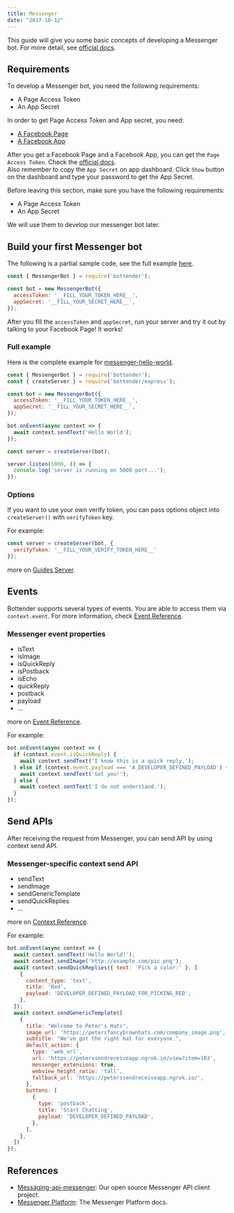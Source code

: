 ```yaml
---
title: Messenger
date: "2017-10-12"
---
```


This guide will give you some basic concepts of developing a Messenger bot. For more detail, see [official docs](https://developers.facebook.com/docs/messenger-platform).

## Requirements

To develop a Messenger bot, you need the following requirements:
- A Page Access Token
- An App Secret

In order to get Page Access Token and App secret, you need:
- [A Facebook Page](https://www.facebook.com/pages/create/)
- [A Facebook App](https://developers.facebook.com/)

After you get a Facebook Page and a Facebook App, you can get the `Page Access Token`. Check the [official docs](https://developers.facebook.com/docs/messenger-platform/getting-started/app-setup).  
Also remember to copy the `App Secret` on app dashboard. Click `Show` button on the dashboard and type your password to get the App Secret.

Before leaving this section, make sure you have the following requirements:
- A Page Access Token
- An App Secret

We will use them to develop our messenger bot later.

## Build your first Messenger bot

The following is a partial sample code, see the full example [here](https://github.com/Yoctol/bottender/tree/master/examples/messenger-hello-world).

```js
const { MessengerBot } = require('bottender');

const bot = new MessengerBot({
  accessToken: '__FILL_YOUR_TOKEN_HERE__',
  appSecret: '__FILL_YOUR_SECRET_HERE__',
});
```

After you fill the `accessToken` and `appSecret`, run your server and try it out by talking to your Facebook Page! It works!

### Full example

Here is the complete example for [messenger-hello-world](https://github.com/Yoctol/bottender/tree/master/examples/messenger-hello-world).

```js
const { MessengerBot } = require('bottender');
const { createServer } = require('bottender/express');

const bot = new MessengerBot({
  accessToken: '__FILL_YOUR_TOKEN_HERE__',
  appSecret: '__FILL_YOUR_SECRET_HERE__',
});

bot.onEvent(async context => {
  await context.sendText('Hello World');
});

const server = createServer(bot);

server.listen(5000, () => {
  console.log('server is running on 5000 port...');
});
```

### Options

If you want to use your own verify token, you can pass options object into `createServer()` with `verifyToken` key.

For example:

```js
const server = createServer(bot, {
  verifyToken: '__FILL_YOUR_VERIFY_TOKEN_HERE__'
});
```

more on [Guides Server](./Guides-Server#options).

## Events

Bottender supports several types of events. You are able to access them via `context.event`.
For more information, check [Event Reference](./APIReference-Event).

### Messenger event properties

- isText
- isImage
- isQuickReply
- isPostback
- isEcho
- quickReply
- postback
- payload
- ...

more on [Event Reference](./APIReference-Event).

For example:

```js
bot.onEvent(async context => {
  if (context.event.isQuickReply) {
    await context.sendText('I know this is a quick reply.');
  } else if (context.event.payload === 'A_DEVELOPER_DEFINED_PAYLOAD') {
    await context.sendText('Got you!');
  } else {
    await context.sentText('I do not understand.');
  }
});
```

## Send APIs

After receiving the request from Messenger, you can send API by using context send API.

### Messenger-specific context send API

- sendText
- sendImage
- sendGenericTemplate
- sendQuickReplies
- ...

more on [Context Reference](./APIReference-Context).

For example:

```js
bot.onEvent(async context => {
  await context.sendText('Hello World!');
  await context.sendImage('http://example.com/pic.png');
  await context.sendQuickReplies({ text: 'Pick a color:' }, [
    {
      content_type: 'text',
      title: 'Red',
      payload: 'DEVELOPER_DEFINED_PAYLOAD_FOR_PICKING_RED',
    },
  ]);
  await context.sendGenericTemplate([
    {
      title: "Welcome to Peter's Hats",
      image_url: 'https://petersfancybrownhats.com/company_image.png',
      subtitle: "We've got the right hat for everyone.",
      default_action: {
        type: 'web_url',
        url: 'https://peterssendreceiveapp.ngrok.io/view?item=103',
        messenger_extensions: true,
        webview_height_ratio: 'tall',
        fallback_url: 'https://peterssendreceiveapp.ngrok.io/',
      },
      buttons: [
        {
          type: 'postback',
          title: 'Start Chatting',
          payload: 'DEVELOPER_DEFINED_PAYLOAD',
        },
      ],
    },
  ])
});
```

## References

- [Messaging-api-messenger](https://github.com/Yoctol/messaging-apis/tree/master/packages/messaging-api-messenger): Our open source Messenger API client project.
- [Messenger Platform](https://developers.facebook.com/docs/messenger-platform): The Messenger Platform docs.
